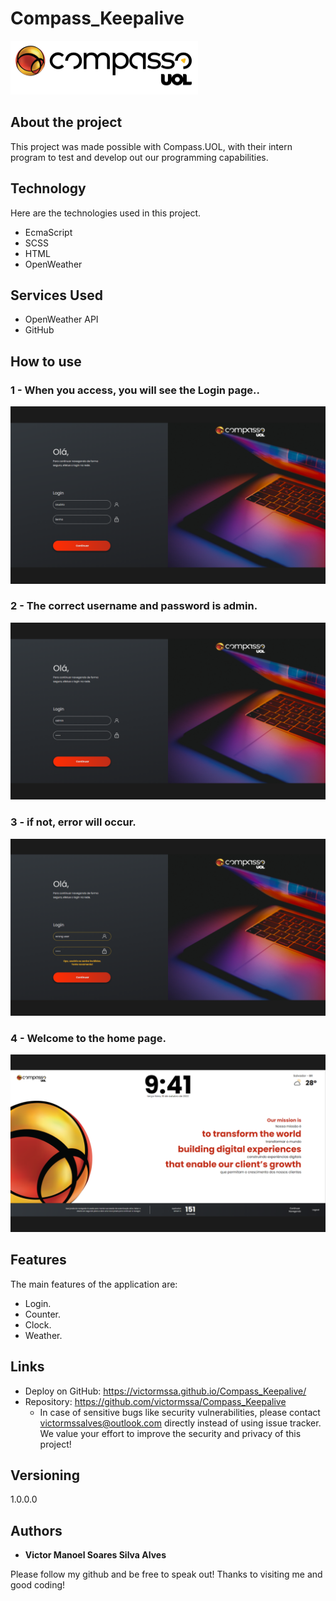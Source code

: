 # Compass_Keepalive
 ![Compass Logo](https://github.com/victormssa/Compass_Keepalive/blob/main/client/assets/imgs/LogoCompasso%201.svg)


## About the project
This project was made possible with Compass.UOL, with their intern program to test and develop out  our programming capabilities.


## Technology 

Here are the technologies used in this project.

* EcmaScript
* SCSS
* HTML
* OpenWeather

## Services Used

* OpenWeather API
* GitHub

## How to use

### 1 - When you access, you will see the Login page..

![Login image](https://github.com/victormssa/Compass_Keepalive/blob/main/client/assets/imgs/readme/6.png)

### 2 - The correct username and password is admin.

![Login user and password](https://github.com/victormssa/Compass_Keepalive/blob/main/client/assets/imgs/readme/7.png)

### 3 - if not, error will occur.

![Login error](https://github.com/victormssa/Compass_Keepalive/blob/main/client/assets/imgs/readme/8.png)


### 4 - Welcome to the home page.

![Home image](https://github.com/victormssa/Compass_Keepalive/blob/main/client/assets/imgs/readme/9.png)


## Features

The main features of the application are:
 - Login.
 - Counter.
 - Clock.
 - Weather.


## Links
  - Deploy on GitHub: https://victormssa.github.io/Compass_Keepalive/
  - Repository: https://github.com/victormssa/Compass_Keepalive
    - In case of sensitive bugs like security vulnerabilities, please contact
      victormssalves@outlook.com directly instead of using issue tracker. We value your effort
      to improve the security and privacy of this project!

  ## Versioning

  1.0.0.0


  ## Authors

  * **Victor Manoel Soares Silva Alves** 

  Please follow my github and be free to speak out!
  Thanks to visiting me and good coding!
